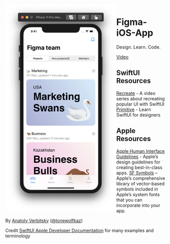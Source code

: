<img align="left" src="cover.png" width="350" alt="repository cover">

<div>
  
# Figma-iOS-App
Design. Learn. Code.

[Video](https://twitter.com/lonewolfkaz/status/1287831190100205569?s=20)

## SwiftUI Resources
[Recreate](https://recreatecode.com) - A video series about recreating popular UI with SwiftUI
[Primitive](https://primitive.school) - Learn SwiftUI for designers

## Apple Resources
[Apple Human Interface Guidelines](https://developer.apple.com/design/human-interface-guidelines/) - Apple’s design guidelines for creating best-in-class apps.
[SF Symbols](https://developer.apple.com/sf-symbols/) – Apple’s comprehensive library of vector-based symbols included in Apple’s system fonts that you can incorporate into your app.

By [Anatoly Verbitsky](https://anatoly.tech) ([@lonewolfkaz](https://twitter.com/lonewolfkaz))

Credit [SwiftUI Apple Developer Documentation](https://developer.apple.com/documentation/swiftui) for many examples and terminology
</div>
